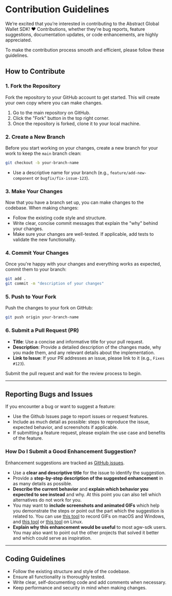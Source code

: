 # Contribution Guidelines

We’re excited that you’re interested in contributing to the Abstract Global Wallet SDK! ❤️ Contributions, whether they're bug reports, feature suggestions, documentation updates, or code enhancements, are highly appreciated.

To make the contribution process smooth and efficient, please follow these guidelines.

## How to Contribute

### 1. Fork the Repository

Fork the repository to your GitHub account to get started. This will create your own copy where you can make changes.

1. Go to the main repository on GitHub.
2. Click the "Fork" button in the top right corner.
3. Once the repository is forked, clone it to your local machine. 

### 2. Create a New Branch

Before you start working on your changes, create a new branch for your work to keep the `main` branch clean:

```bash
git checkout -b your-branch-name
```

- Use a descriptive name for your branch (e.g., `feature/add-new-component` or `bugfix/fix-issue-123`).

### 3. Make Your Changes

Now that you have a branch set up, you can make changes to the codebase. When making changes:

- Follow the existing code style and structure.
- Write clear, concise commit messages that explain the "why" behind your changes.
- Make sure your changes are well-tested. If applicable, add tests to validate the new functionality.

### 4. Commit Your Changes

Once you're happy with your changes and everything works as expected, commit them to your branch:

```bash
git add .
git commit -m "description of your changes"
```

### 5. Push to Your Fork

Push the changes to your fork on GitHub:

```bash
git push origin your-branch-name
```

### 6. Submit a Pull Request (PR)

- **Title**: Use a concise and informative title for your pull request.
- **Description**: Provide a detailed description of the changes made, why you made them, and any relevant details about the implementation.
- **Link to Issue**: If your PR addresses an issue, please link to it (e.g., `Fixes #123`).

Submit the pull request and wait for the review process to begin.

---

## Reporting Bugs and Issues

If you encounter a bug or want to suggest a feature:

- Use the Github Issues page to report issues or request features.
- Include as much detail as possible: steps to reproduce the issue, expected behavior, and screenshots if applicable.
- If submitting a feature request, please explain the use case and benefits of the feature.

### **How Do I Submit a Good Enhancement Suggestion?**

Enhancement suggestions are tracked as [GitHub issues](https://github.com/Abstract-Foundation/agw-sdk/issues).

- Use a **clear and descriptive title** for the issue to identify the suggestion.
- Provide a **step-by-step description of the suggested enhancement** in as many details as possible.
- **Describe the current behavior** and **explain which behavior you expected to see instead** and why. At this point you can also tell which alternatives do not work for you.
- You may want to **include screenshots and animated GIFs** which help you demonstrate the steps or point out the part which the suggestion is related to. You can use [this tool](https://www.cockos.com/licecap/) to record GIFs on macOS and Windows, and [this tool](https://github.com/colinkeenan/silentcast) or [this tool](https://gitlab.gnome.org/Archive/byzanz) on Linux.
- **Explain why this enhancement would be useful** to most agw-sdk users. You may also want to point out the other projects that solved it better and which could serve as inspiration.

---

## Coding Guidelines

- Follow the existing structure and style of the codebase.
- Ensure all functionality is thoroughly tested.
- Write clear, self-documenting code and add comments when necessary.
- Keep performance and security in mind when making changes.
